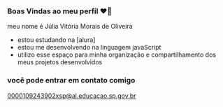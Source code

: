 ### Boas Vindas ao meu perfil ❤️‍🔥

meu nome é Júlia Vitória Morais de Oliveira
- estou estudando na [alura]
- estou me desenvolvendo na linguagem javaScript
- utilizo esse espaço para minha organização e compartilhamento dos meus projetos desenvolvidos


### você pode entrar em contato comigo 

0000109243902xsp@al.educacao.sp.gov.br

